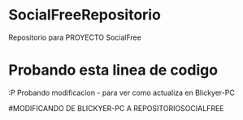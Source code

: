 # SocialFreeRepositorio
Repositorio para PROYECTO SocialFree

# Probando esta linea de codigo

:P Probando modificacion - para ver como actualiza en Blickyer-PC

#MODIFICANDO DE BLICKYER-PC A REPOSITORIOSOCIALFREE